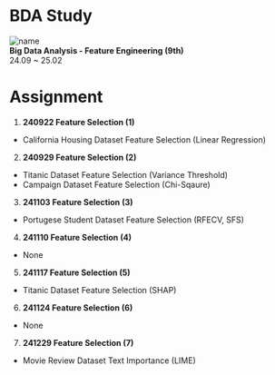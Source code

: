 # BDA Study
![name](https://blogpfthumb-phinf.pstatic.net/MjAyMzEyMTlfMjc3/MDAxNzAyOTE3NTY0Njk3.dJPpKmu3EyUhezp7q_lvhysN2Dk4gBMWiGwjKJcKVrgg.JYNYKVbb5qcgnl7S0KCbIHWmzl2u-C22xIac_h6zl3Qg.JPEG.uniqueuk/BDA_%EB%A1%9C%EA%B3%A0_jpg%ED%8C%8C%EC%9D%BC2_%284%29.jpg/BDA%2B%25EB%25A1%259C%25EA%25B3%25A0%2Bjpg%25ED%258C%258C%25EC%259D%25BC2%2B%25284%2529.jpg?type=w161)
<br/>**Big Data Analysis - Feature Engineering (9th)**
<br/>24.09 ~ 25.02

# Assignment
1. **240922 Feature Selection (1)**
- California Housing Dataset Feature Selection (Linear Regression)

2. **240929 Feature Selection (2)**
- Titanic Dataset Feature Selection (Variance Threshold)
- Campaign Dataset Feature Selection (Chi-Sqaure)

3. **241103 Feature Selection (3)**
- Portugese Student Dataset Feature Selection (RFECV, SFS)

4. **241110 Feature Selection (4)**
- None

5. **241117 Feature Selection (5)**
- Titanic Dataset Feature Selection (SHAP)

6. **241124 Feature Selection (6)**
- None

7. **241229 Feature Selection (7)**
- Movie Review Dataset Text Importance (LIME)
